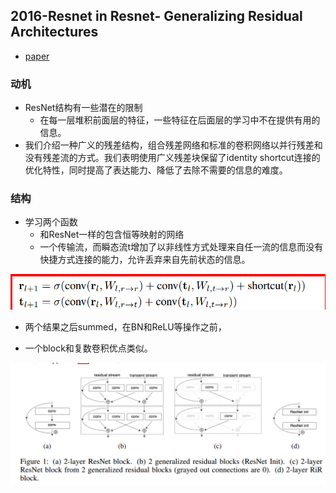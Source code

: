 ## 2016-Resnet in Resnet- Generalizing Residual Architectures
* [paper](paper/2016-Resnet%20in%20Resnet-%20Generalizing%20Residual%20Architectures.pdf)

### 动机

* ResNet结构有一些潜在的限制
  * 在每一层堆积前面层的特征，一些特征在后面层的学习中不在提供有用的信息。
* 我们介绍一种广义的残差结构，组合残差网络和标准的卷积网络以并行残差和没有残差流的方式。我们表明使用广义残差块保留了identity shortcut连接的优化特性，同时提高了表达能力、降低了去除不需要的信息的难度。

### 结构

* 学习两个函数
  * 和ResNet一样的包含恒等映射的网络
  * 一个传输流，而瞬态流t增加了以非线性方式处理来自任一流的信息而没有快捷方式连接的能力，允许丢弃来自先前状态的信息。

![1540369462866](readme/Resnet_in_resnet_函数.png)

* 两个结果之后summed，在BN和ReLU等操作之前，

* 一个block和复数卷积优点类似。

![1540368977996](readme/Resnet_in_resnet_架构.png)